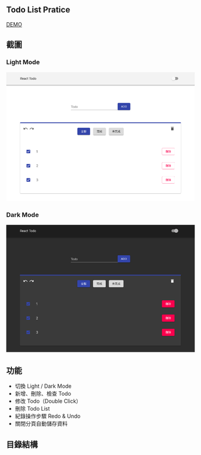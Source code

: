 ## Todo List Pratice
[DEMO](https://futianshen.github.io/React-Todo/)

## 截圖
### Light Mode
![image](https://github.com/futianshen/React-Todo/blob/master/img/LightMode.png)
### Dark Mode
![image](https://github.com/futianshen/React-Todo/blob/master/img/DarkMode.png)

## 功能
- 切換 Light / Dark Mode
- 新增、刪除、檢查 Todo
- 修改 Todo（Double Click）
- 刪除 Todo List
- 紀錄操作步驟 Redo & Undo
- 關閉分頁自動儲存資料

## 目錄結構

